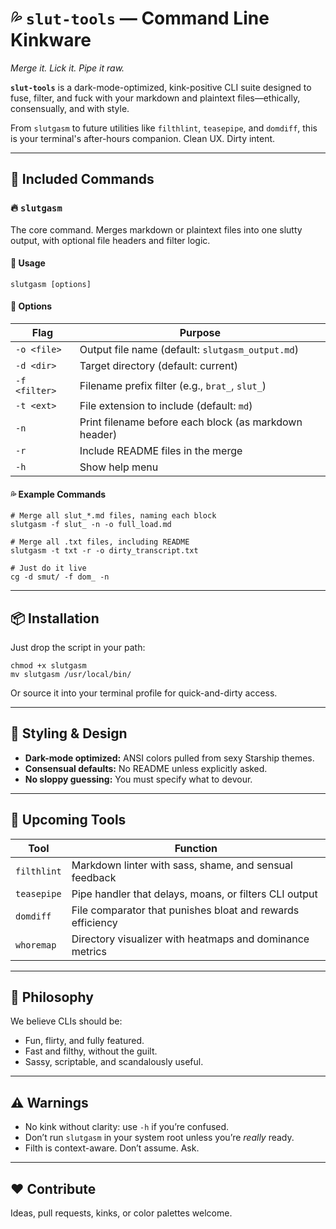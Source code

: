 # 💦 `slut-tools` — Command Line Kinkware

_Merge it. Lick it. Pipe it raw._

**`slut-tools`** is a dark-mode-optimized, kink-positive CLI suite designed to fuse, filter, and fuck with your markdown and plaintext files—ethically, consensually, and with style.

From `slutgasm` to future utilities like `filthlint`, `teasepipe`, and `domdiff`, this is your terminal's after-hours companion. Clean UX. Dirty intent.

---

## 🧰 Included Commands

### 🔥 `slutgasm`

The core command. Merges markdown or plaintext files into one slutty output, with optional file headers and filter logic.

#### 💋 Usage
```
slutgasm [options]
```

#### 🍑 Options

| Flag        | Purpose                                               |
|-------------|-------------------------------------------------------|
| `-o <file>` | Output file name (default: `slutgasm_output.md`)     |
| `-d <dir>`  | Target directory (default: current)                  |
| `-f <filter>` | Filename prefix filter (e.g., `brat_`, `slut_`)    |
| `-t <ext>`  | File extension to include (default: `md`)            |
| `-n`        | Print filename before each block (as markdown header)|
| `-r`        | Include README files in the merge                    |
| `-h`        | Show help menu                                       |

#### 💦 Example Commands
```
# Merge all slut_*.md files, naming each block
slutgasm -f slut_ -n -o full_load.md

# Merge all .txt files, including README
slutgasm -t txt -r -o dirty_transcript.txt

# Just do it live
cg -d smut/ -f dom_ -n
```

---

## 📦 Installation

Just drop the script in your path:

```
chmod +x slutgasm
mv slutgasm /usr/local/bin/
```

Or source it into your terminal profile for quick-and-dirty access.

---

## 📐 Styling & Design

- **Dark-mode optimized:** ANSI colors pulled from sexy Starship themes.
- **Consensual defaults:** No README unless explicitly asked.
- **No sloppy guessing:** You must specify what to devour.

---

## 🔮 Upcoming Tools

| Tool        | Function                                                   |
|-------------|------------------------------------------------------------|
| `filthlint` | Markdown linter with sass, shame, and sensual feedback     |
| `teasepipe` | Pipe handler that delays, moans, or filters CLI output     |
| `domdiff`   | File comparator that punishes bloat and rewards efficiency |
| `whoremap`  | Directory visualizer with heatmaps and dominance metrics   |

---

## 🧠 Philosophy

We believe CLIs should be:

- Fun, flirty, and fully featured.
- Fast and filthy, without the guilt.
- Sassy, scriptable, and scandalously useful.

---

## ⚠️ Warnings

- No kink without clarity: use `-h` if you’re confused.
- Don’t run `slutgasm` in your system root unless you’re *really* ready.
- Filth is context-aware. Don’t assume. Ask.

---

## ❤️ Contribute

Ideas, pull requests, kinks, or color palettes welcome.
